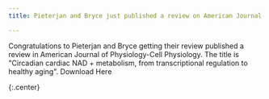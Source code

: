```yaml
---
title: Pieterjan and Bryce just published a review on American Journal of Physiology-Cell Physiology.

---
```


 Congratulations to Pieterjan and Bryce getting their review published a review in American Journal of Physiology-Cell Physiology. The title is "Circadian cardiac NAD + metabolism, from transcriptional regulation to healthy aging".
 Download Here
 


{:.center}



